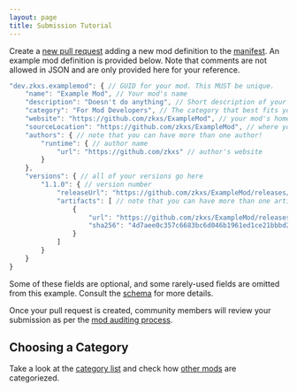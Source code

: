 ```yaml
---
layout: page
title: Submission Tutorial
---
```


Create a [new pull request] adding a new mod definition to the [manifest]. An example mod definition is provided below. Note that comments are not allowed in JSON and are only provided here for your reference.

```js
"dev.zkxs.examplemod": { // GUID for your mod. This MUST be unique.
    "name": "Example Mod", // Your mod's name
    "description": "Doesn't do anything", // Short description of your mod's functionality
    "category": "For Mod Developers", // The category that best fits your mod.
    "website": "https://github.com/zkxs/ExampleMod", // your mod's homepage
    "sourceLocation": "https://github.com/zkxs/ExampleMod", // where your source code is hosted
    "authors": { // note that you can have more than one author!
        "runtime": { // author name
            "url": "https://github.com/zkxs" // author's website
        }
    },
    "versions": { // all of your versions go here
        "1.1.0": { // version number
            "releaseUrl": "https://github.com/zkxs/ExampleMod/releases/tag/1.1.0.0", // home page for this version
            "artifacts": [ // note that you can have more than one artifact!
                {
                    "url": "https://github.com/zkxs/ExampleMod/releases/download/1.1.0.0/ExampleMod.dll", // download URL
                    "sha256": "4d7aee0c357c6683bc6d046b1961ed1ce21bbbd23f120b8dc7b1553db01d7174" // sha256 hash of ExampleMod.dll. It is very important that this is correct.
                }
            ]
        }
    }
}
```

Some of these fields are optional, and some rarely-used fields are omitted from this example. Consult the [schema] for more details.

Once your pull request is created, community members will review your submission as per the [mod auditing process].

## Choosing a Category

Take a look at the [category list][categories] and check how [other mods][mod list] are categoriezed.

<!-- Links -->
[categories]: categories
[manifest]: https://github.com/neos-modding-group/neos-mod-manifest/blob/master/manifest.json
[mod auditing process]: auditing-process
[mod list]: ../
[mod submission guidelines]: mod-guidelines
[new pull request]: https://github.com/neos-modding-group/neos-mod-manifest/compare
[schema]: schema
